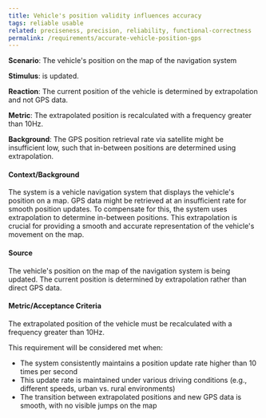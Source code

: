```yaml
---
title: Vehicle's position validity influences accuracy
tags: reliable usable
related: preciseness, precision, reliability, functional-correctness
permalink: /requirements/accurate-vehicle-position-gps
---
```


<div class="quality-requirement" markdown="1">

**Scenario**: The vehicle's position on the map of the navigation system

**Stimulus**: is updated.

**Reaction**: The current position of the vehicle is determined by extrapolation and not GPS data.

**Metric**: The extrapolated position is recalculated with a frequency greater than 10Hz.

**Background**: The GPS position retrieval rate via satellite might be insufficient low, such that in-between positions are determined using extrapolation.

#### Context/Background

The system is a vehicle navigation system that displays the vehicle's position on a map.
GPS data might be retrieved at an insufficient rate for smooth position updates.
To compensate for this, the system uses extrapolation to determine in-between positions.
This extrapolation is crucial for providing a smooth and accurate representation of the vehicle's movement on the map.

#### Source

The vehicle's position on the map of the navigation system is being updated.
The current position is determined by extrapolation rather than direct GPS data.

#### Metric/Acceptance Criteria

The extrapolated position of the vehicle must be recalculated with a frequency greater than 10Hz.

This requirement will be considered met when:

* The system consistently maintains a position update rate higher than 10 times per second
* This update rate is maintained under various driving conditions (e.g., different speeds, urban vs. rural environments)
* The transition between extrapolated positions and new GPS data is smooth, with no visible jumps on the map

</div><br>
